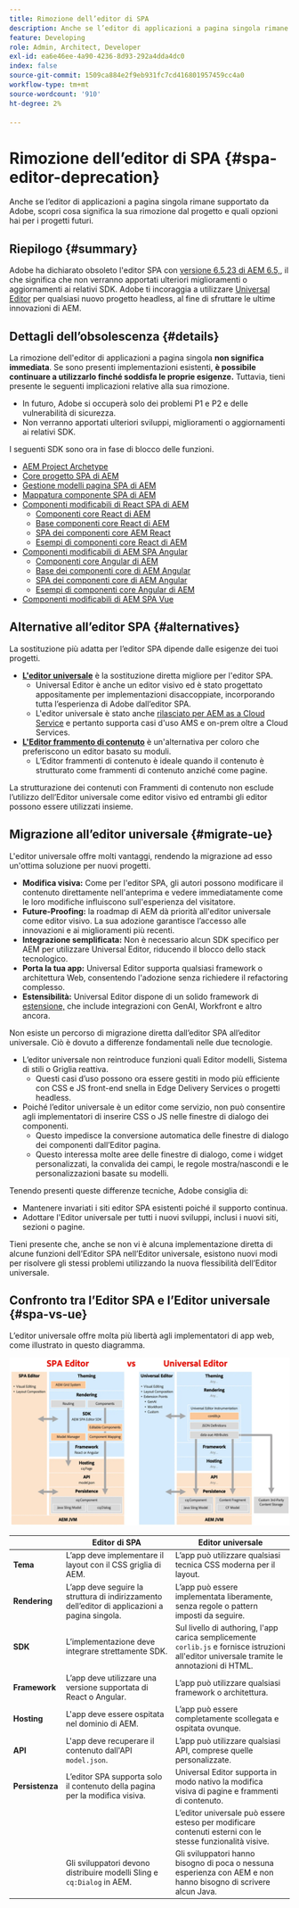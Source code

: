```yaml
---
title: Rimozione dell’editor di SPA
description: Anche se l’editor di applicazioni a pagina singola rimane supportato da Adobe, scopri cosa significa la sua rimozione dal progetto e quali opzioni hai per i progetti futuri.
feature: Developing
role: Admin, Architect, Developer
exl-id: ea6e46ee-4a90-4236-8d93-292a4dda4dc0
index: false
source-git-commit: 1509ca884e2f9eb931fc7cd416801957459cc4a0
workflow-type: tm+mt
source-wordcount: '910'
ht-degree: 2%

---
```


# Rimozione dell’editor di SPA {#spa-editor-deprecation}

Anche se l’editor di applicazioni a pagina singola rimane supportato da Adobe, scopri cosa significa la sua rimozione dal progetto e quali opzioni hai per i progetti futuri.

## Riepilogo {#summary}

Adobe ha dichiarato obsoleto l&#39;editor SPA con [versione 6.5.23 di AEM 6.5,](/help/release-notes/release-notes.md#spa-editor), il che significa che non verranno apportati ulteriori miglioramenti o aggiornamenti ai relativi SDK. Adobe ti incoraggia a utilizzare [Universal Editor](/help/sites-developing/universal-editor/introduction.md) per qualsiasi nuovo progetto headless, al fine di sfruttare le ultime innovazioni di AEM.

## Dettagli dell’obsolescenza {#details}

La rimozione dell&#39;editor di applicazioni a pagina singola **non significa immediata**. Se sono presenti implementazioni esistenti, **è possibile continuare a utilizzarlo finché soddisfa le proprie esigenze.** Tuttavia, tieni presente le seguenti implicazioni relative alla sua rimozione.

* In futuro, Adobe si occuperà solo dei problemi P1 e P2 e delle vulnerabilità di sicurezza.
* Non verranno apportati ulteriori sviluppi, miglioramenti o aggiornamenti ai relativi SDK.

I seguenti SDK sono ora in fase di blocco delle funzioni.

* [AEM Project Archetype](https://github.com/adobe/aem-project-archetype/)
* [Core progetto SPA di AEM](https://github.com/adobe/aem-spa-project-core)
* [Gestione modelli pagina SPA di AEM](https://github.com/adobe/aem-spa-page-model-manager)
* [Mappatura componente SPA di AEM](https://github.com/adobe/aem-spa-component-mapping)
* [Componenti modificabili di React SPA di AEM](https://github.com/adobe/aem-react-editable-components)
   * [Componenti core React di AEM](https://github.com/adobe/aem-react-core-wcm-components)
   * [Base componenti core React di AEM](https://github.com/adobe/aem-react-core-wcm-components-base)
   * [SPA dei componenti core AEM React](https://github.com/adobe/aem-react-core-wcm-components-spa)
   * [Esempi di componenti core React di AEM](https://github.com/adobe/aem-react-core-wcm-components-examples)
* [Componenti modificabili di AEM SPA Angular](https://github.com/adobe/aem-angular-editable-components)
   * [Componenti core Angular di AEM](https://github.com/adobe/aem-angular-core-wcm-components)
   * [Base dei componenti core di AEM Angular](https://github.com/adobe/aem-angular-core-wcm-components-base)
   * [SPA dei componenti core di AEM Angular](https://github.com/adobe/aem-angular-core-wcm-components-spa)
   * [Esempi di componenti core Angular di AEM](https://github.com/adobe/aem-angular-core-wcm-components-examples)
* [Componenti modificabili di AEM SPA Vue](https://github.com/mavicellc/aem-vue-editable-components)

## Alternative all’editor SPA {#alternatives}

La sostituzione più adatta per l’editor SPA dipende dalle esigenze dei tuoi progetti.

* **[L&#39;editor universale](/help/sites-developing/universal-editor/introduction.md)** è la sostituzione diretta migliore per l&#39;editor SPA.
   * Universal Editor è anche un editor visivo ed è stato progettato appositamente per implementazioni disaccoppiate, incorporando tutta l’esperienza di Adobe dall’editor SPA.
   * L&#39;editor universale è stato anche [rilasciato per AEM as a Cloud Service](https://experienceleague.adobe.com/it/docs/experience-manager-cloud-service/content/implementing/developing/universal-editor/introduction) e pertanto supporta casi d&#39;uso AMS e on-prem oltre a Cloud Services.
* **[L&#39;Editor frammento di contenuto](/help/sites-developing/universal-editor/introduction.md)** è un&#39;alternativa per coloro che preferiscono un editor basato su moduli.
   * L’Editor frammenti di contenuto è ideale quando il contenuto è strutturato come frammenti di contenuto anziché come pagine.

La strutturazione dei contenuti con Frammenti di contenuto non esclude l’utilizzo dell’Editor universale come editor visivo ed entrambi gli editor possono essere utilizzati insieme.

## Migrazione all’editor universale {#migrate-ue}

L&#39;editor universale offre molti vantaggi, rendendo la migrazione ad esso un&#39;ottima soluzione per nuovi progetti.

* **Modifica visiva:** Come per l&#39;editor SPA, gli autori possono modificare il contenuto direttamente nell&#39;anteprima e vedere immediatamente come le loro modifiche influiscono sull&#39;esperienza del visitatore.
* **Future-Proofing:** la roadmap di AEM dà priorità all&#39;editor universale come editor visivo. La sua adozione garantisce l’accesso alle innovazioni e ai miglioramenti più recenti.
* **Integrazione semplificata:** Non è necessario alcun SDK specifico per AEM per utilizzare Universal Editor, riducendo il blocco dello stack tecnologico.
* **Porta la tua app:** Universal Editor supporta qualsiasi framework o architettura Web, consentendo l&#39;adozione senza richiedere il refactoring complesso.
* **Estensibilità:** Universal Editor dispone di un solido framework di [estensione,](https://experienceleague.adobe.com/en/docs/experience-manager-cloud-service/content/implementing/developing/universal-editor/extending) che include integrazioni con GenAI, Workfront e altro ancora.

Non esiste un percorso di migrazione diretta dall’editor SPA all’editor universale. Ciò è dovuto a differenze fondamentali nelle due tecnologie.

* L’editor universale non reintroduce funzioni quali Editor modelli, Sistema di stili o Griglia reattiva.
   * Questi casi d’uso possono ora essere gestiti in modo più efficiente con CSS e JS front-end snella in Edge Delivery Services o progetti headless.
* Poiché l’editor universale è un editor come servizio, non può consentire agli implementatori di inserire CSS o JS nelle finestre di dialogo dei componenti.
   * Questo impedisce la conversione automatica delle finestre di dialogo dei componenti dall’Editor pagina.
   * Questo interessa molte aree delle finestre di dialogo, come i widget personalizzati, la convalida dei campi, le regole mostra/nascondi e le personalizzazioni basate su modelli.

Tenendo presenti queste differenze tecniche, Adobe consiglia di:

* Mantenere invariati i siti editor SPA esistenti poiché il supporto continua.
* Adottare l&#39;Editor universale per tutti i nuovi sviluppi, inclusi i nuovi siti, sezioni o pagine.

Tieni presente che, anche se non vi è alcuna implementazione diretta di alcune funzioni dell’Editor SPA nell’Editor universale, esistono nuovi modi per risolvere gli stessi problemi utilizzando la nuova flessibilità dell’Editor universale.

## Confronto tra l’Editor SPA e l’Editor universale {#spa-vs-ue}

L’editor universale offre molta più libertà agli implementatori di app web, come illustrato in questo diagramma.

![Architetture Universal Editor e SPA Editor confrontate](assets/spa-editor-vs-ue.png)

|  | Editor di SPA | Editor universale |
|---|---|---|
| **Tema** | L’app deve implementare il layout con il CSS griglia di AEM. | L’app può utilizzare qualsiasi tecnica CSS moderna per il layout. |
| **Rendering** | L’app deve seguire la struttura di indirizzamento dell’editor di applicazioni a pagina singola. | L’app può essere implementata liberamente, senza regole o pattern imposti da seguire. |
| **SDK** | L’implementazione deve integrare strettamente SDK. | Sul livello di authoring, l&#39;app carica semplicemente `corlib.js` e fornisce istruzioni all&#39;editor universale tramite le annotazioni di HTML. |
| **Framework** | L’app deve utilizzare una versione supportata di React o Angular. | L’app può utilizzare qualsiasi framework o architettura. |
| **Hosting** | L&#39;app deve essere ospitata nel dominio di AEM. | L’app può essere completamente scollegata e ospitata ovunque. |
| **API** | L&#39;app deve recuperare il contenuto dall&#39;API `model.json`. | L’app può utilizzare qualsiasi API, comprese quelle personalizzate. |
| **Persistenza** | L’editor SPA supporta solo il contenuto della pagina per la modifica visiva. | Universal Editor supporta in modo nativo la modifica visiva di pagine e frammenti di contenuto. |
|  |  | L’editor universale può essere esteso per modificare contenuti esterni con le stesse funzionalità visive. |
|  | Gli sviluppatori devono distribuire modelli Sling e `cq:Dialog` in AEM. | Gli sviluppatori hanno bisogno di poca o nessuna esperienza con AEM e non hanno bisogno di scrivere alcun Java. |
